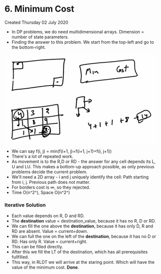# 6. Minimum Cost

Created Thursday 02 July 2020

- In DP problems, we do need multidimensional arrays. Dimension = number of state parameters.
- Finding the answer to this problem. We start from the top-left and go to the bottom-right.

![](/assets/6._Minimum_Cost-image-1.png)

- We can say f(i, j) = min(f(i+1, j)+f(i+1, j+1)+f(i, j+1))
- There's a lot of repeated work.
- As movement is to the R,D or RD - the answer for any cell depends its L, U and LU. This makes a bottom-up approach possible, as only previous problems decide the current problem.
- We'll need a 2D array - i and j uniquely identify the cell: Path starting from i, j. Previous path does not matter.
- For borders cost is ∞, so they rejected.
- Time O(n^2^), Space O(n^2^)

### Iterative Solution

- Each value depends on R, D and RD.
- The **destination** value = destination_value, because it has no R, D or RD.
- We can fill the one above the **destination**, because it has only D, R and RD are absent. Value = current+down.
- We can full the one on the left of the **destination**, because it has no D or RD. Has only R. Value = current+right.
- This can be filled directly.
- After this we fill the LT of the destination, which has all prerequisites fullfilled.
- This way, in RLDT we will arrive at the staring point. Which will have the value of the minimum cost. **Done**.
